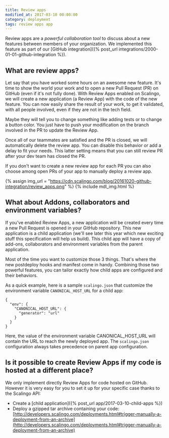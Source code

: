 ```yaml
---
title: Review apps
modified_at: 2017-03-10 00:00:00
category: deployment
tags: review apps app
---
```


Review apps are a *powerful collaboration tool* to discuss about a new features between members of your organization. We implemented this feature as part of our [GitHub integration]({% post_url integrations/2000-01-01-github-integration %}).

## What are review apps?

Let say that you have worked some hours on an awesome new feature. It's time to show the world your work and to open a new Pull Request (PR) on GitHub (even if it's not fully done). With Review Apps enabled on Scalingo, we will create a new application (a Review App) with the code of the new feature. You can now easily share the result of your work, to get it validated, with all people involved, even if they are not in the tech field.

Maybe they will tell you to change something like adding tests or to change a button color. You just have to push your modification on the branch involved in the PR to update the Review App.

Once all of our teammates are satisfied and the PR is closed, we will automatically delete the review app. You can disable this behavior or add a delay to fit your needs. This latter setting means that you can still review PR after your dev team has closed the PR.

If you don't want to create a new review app for each PR you can also choose among open PRs of your app to manually deploy a review app.

{% assign img_url = "https://cdn.scalingo.com/blog/20161020-github-integration/review_apps.png" %}
{% include mdl_img.html %}

## What about Addons, collaborators and environment variables?

If you've enabled Review Apps, a new application will be created every time a new Pull Request is opened in your GitHub repository. This new application is a child application (we'll see later this year which new exciting stuff this specification will help us build). This child app will have a copy of add-ons, collaborators and environment variables from the parent application.

Most of the time you want to customize those 3 things. That's where the new postdeploy hooks and manifest come in handy. Combining those two powerful features, you can tailor exactly how child apps are configured and their behaviors.

As a quick example, here is a sample `scalingo.json` that customize the environment variable `CANONICAL_HOST_URL` for a child app:

```
{
  "env": {
    "CANONICAL_HOST_URL": {
      "generator": "url"
    }
  }
}
```

Here, the value of the environment variable CANONICAL_HOST_URL will contain the URL to reach the newly deployed app. The `scalingo.json` configuration always takes precedence on parent app configuration.

## Is it possible to create Review Apps if my code is hosted at a different place?

We only implement directly Review Apps for code hosted on GitHub. However it is very easy for you to set it up for your specific case thanks to the Scalingo API:

* Create a [child application]({% post_url app/2017-03-10-child-apps %})
* Deploy a gzipped tar archive containing your code: [http://developers.scalingo.com/deployments.html#trigger-manually-a-deployment-from-an-archive](http://developers.scalingo.com/deployments.html#trigger-manually-a-deployment-from-an-archive)
